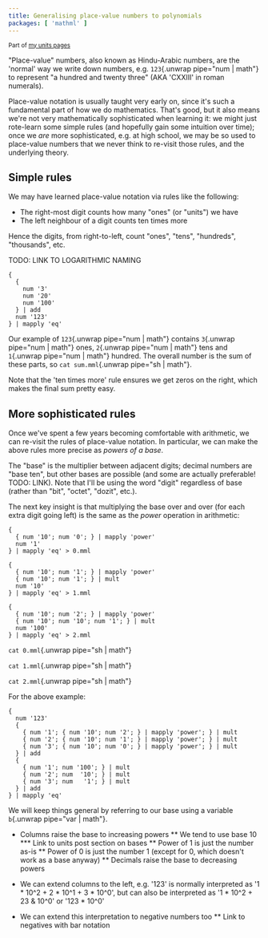 ```yaml
---
title: Generalising place-value numbers to polynomials
packages: [ 'mathml' ]
---
```


<small>Part of [my units pages](/projects/units)</small>

"Place-value" numbers, also known as Hindu-Arabic numbers, are the 'normal' way
we write down numbers, e.g. `123`{.unwrap pipe="num | math"} to represent "a
hundred and twenty three" (AKA 'CXXIII' in roman numerals).

Place-value notation is usually taught very early on, since it's such a
fundamental part of how we do mathematics. That's good, but it also means we're
not very mathematically sophisticated when learning it: we might just rote-learn
some simple rules (and hopefully gain some intuition over time); once we *are*
more sophisticated, e.g. at high school, we may be so used to place-value
numbers that we never think to re-visit those rules, and the underlying theory.

## Simple rules ##

We may have learned place-value notation via rules like the following:

 * The right-most digit counts how many "ones" (or "units") we have
 * The left neighbour of a digit counts ten times more

Hence the digits, from right-to-left, count "ones", "tens", "hundreds",
"thousands", etc.

TODO: LINK TO LOGARITHMIC NAMING

```{pipe="sh > sum.mml"}
{
  {
    num '3'
    num '20'
    num '100'
  } | add
  num '123'
} | mapply 'eq'
```

Our example of `123`{.unwrap pipe="num | math"} contains
`3`{.unwrap pipe="num | math"} ones, `2`{.unwrap pipe="num | math"} tens and
`1`{.unwrap pipe="num | math"} hundred. The overall number is the sum of these
parts, so `cat sum.mml`{.unwrap pipe="sh | math"}.

Note that the 'ten times more' rule ensures we get zeros on the right, which
makes the final sum pretty easy.

## More sophisticated rules ##

Once we've spent a few years becoming comfortable with arithmetic, we can
re-visit the rules of place-value notation. In particular, we can make the above
rules more precise as *powers of a base*.

The "base" is the multiplier between adjacent digits; decimal numbers are "base
ten", but other bases are possible (and some are actually preferable!
TODO: LINK). Note that I'll be using the word "digit" regardless of base (rather
than "bit", "octet", "dozit", etc.).

The next key insight is that multiplying the base over and over (for each extra
digit going left) is the same as the *power* operation in arithmetic:

```{pipe="sh"}
{
  { num '10'; num '0'; } | mapply 'power'
  num '1'
} | mapply 'eq' > 0.mml

{
  { num '10'; num '1'; } | mapply 'power'
  { num '10'; num '1'; } | mult
  num '10'
} | mapply 'eq' > 1.mml

{
  { num '10'; num '2'; } | mapply 'power'
  { num '10'; num '10'; num '1'; } | mult
  num '100'
} | mapply 'eq' > 2.mml
```

`cat 0.mml`{.unwrap pipe="sh | math"}

`cat 1.mml`{.unwrap pipe="sh | math"}

`cat 2.mml`{.unwrap pipe="sh | math"}

For the above example:

```{.unwrap pipe="sh | math block"}
{
  num '123'
  {
    { num '1'; { num '10'; num '2'; } | mapply 'power'; } | mult
    { num '2'; { num '10'; num '1'; } | mapply 'power'; } | mult
    { num '3'; { num '10'; num '0'; } | mapply 'power'; } | mult
  } | add
  {
    { num '1'; num '100'; } | mult
    { num '2'; num  '10'; } | mult
    { num '3'; num   '1'; } | mult
  } | add
} | mapply 'eq'
```

We will keep things general by referring to our base using a variable
`b`{.unwrap pipe="var | math"}.

* Columns raise the base to increasing powers
** We tend to use base 10
*** Link to units post section on bases
** Power of 1 is just the number as-is
** Power of 0 is just the number 1 (except for 0, which doesn't work as a base anyway)
** Decimals raise the base to decreasing powers

* We can extend columns to the left, e.g. '123' is normally interpreted as
  '1 * 10^2 + 2 * 10^1 + 3 * 10^0', but can also be interpreted as
  '1 * 10^2 + 23 & 10^0' or '123 * 10^0'

* We can extend this interpretation to negative numbers too
** Link to negatives with bar notation

